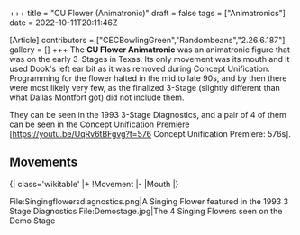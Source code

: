 +++
title = "CU Flower (Animatronic)"
draft = false
tags = ["Animatronics"]
date = 2022-10-11T20:11:46Z

[Article]
contributors = ["CECBowlingGreen","Randombeans","2.26.6.187"]
gallery = []
+++
The **CU Flower Animatronic** was an animatronic figure that was on the early 3-Stages in Texas. Its only movement was its mouth and it used Dook's left ear bit as it was removed during Concept Unification. Programming for the flower halted in the mid to late 90s, and by then there were most likely very few, as the finalized 3-Stage (slightly different than what Dallas Montfort got) did not include them.

They can be seen in the 1993 3-Stage Diagnostics, and a pair of 4 of them can be seen in the Concept Unification Premiere <ref>[https://youtu.be/UqRv6tBFgvg?t=576 Concept Unification Premiere: 576s]</ref>.

## Movements ##
{| class='wikitable'
|+
!Movement
|-
|Mouth
|}


<gallery widths='160' heights='160'>
File:Singingflowersdiagnostics.png|A Singing Flower featured in the 1993 3 Stage Diagnostics
File:Demostage.jpg|The 4 Singing Flowers seen on the Demo Stage
</gallery>